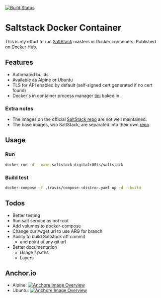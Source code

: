 [![Build Status](https://travis-ci.org/digitalr00ts/docker-saltstack.svg?branch=develop)](https://travis-ci.org/digitalr00ts/docker-saltstack)

# Saltstack Docker Container

This is my effort to run [SaltStack](https://saltstack.com/) masters in Docker containers. Published on [Docker Hub](https://hub.docker.com/r/digitalr00ts/saltstack/).

## Features

* Automated builds
* Available as Alpine or Ubuntu
* TLS for API enabled by default (self-signed cert generated if no cert found)
* Docker's in container process manager [tini](https://github.com/krallin/tini) baked in.

### Extra notes

* The images on the official [SaltStack repo](https://github.com/saltstack/docker-containers) are not well maintained.
* The base images, w/o SaltStack, are separated into their own [repo](https://github.com/digitalr00ts/docker-saltstack-base).

## Usage

### Run

```sh
docker run -d --name saltstack digitalr00ts/saltstack
```

### Build test

```sh
docker-compose -f .travis/compose-<distro>.yaml up -d --build
```

## Todos

* Better testing
* Run salt service as not root
* Add volumes to docker-compose
* Change curl/wget url to use ARG for branch
* Ability to build Saltstack off commit
  * and point at any git url
* Better documentation
  * Usage / paths
  * Layers

## Anchor.io

* Alpine: [![Anchore Image Overview](https://anchore.io/service/badges/image/0eee9477226f99e9fd655776b93942ba9207b0b25ca56bee76cd104f698da231)](https://anchore.io/image/dockerhub/0eee9477226f99e9fd655776b93942ba9207b0b25ca56bee76cd104f698da231?repo=digitalr00ts%2Fsaltstack&tag=latest)
* Ubuntu: [![Anchore Image Overview](https://anchore.io/service/badges/image/2a7fb41b7529b11f238953c6eab4bce66da9382e8ad215b4c9552643d7ef5b49)](https://anchore.io/image/dockerhub/2a7fb41b7529b11f238953c6eab4bce66da9382e8ad215b4c9552643d7ef5b49?repo=digitalr00ts%2Fsaltstack&tag=ubuntu)
